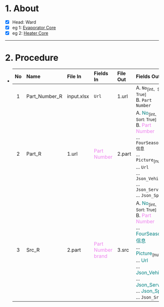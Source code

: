 # 1. About

- [x] Head: Ward
- [x] eg 1: [Evaporator Core](https://www.4s.com/en/ecatalog?part=Evaporator%20Core&type=p&search=s)
- [x] eg 2: [Heater Core](https://www.4s.com/en/ecatalog?part=Heater%20Core&type=p&search=s)

- - -

# 2. Procedure

- |No|Name|File In|Fields In|File Out|Fields Out|
  |:-:|:-|:-|:-|:-|:-|
  |1|Part_Number_R|input.xlsx|`Url`|1.url|A. `No`<sub>[int、Sort: True]</sub><br />B. `Part Number`|
  |2|Part_R|1.url|<span style="color: violet;">Part Number</span>|2.part|A. <span style="color: teal;">No</span><sub>[int、Sort: True]</sub><br />B. <span style="color: violet;">Part Number</span><br />... `FourSeasons信息`<br />... `Picture`<sub>[null]</sub><br />... `Url`<br />... `Json_Vehicle`<br />... `Json_Service`<br />... `Json_Spec`|
  |3|Src_R|2.part|<span style="color: violet;">Part Number</span><br /><span style="color: violet;">brand</span>|3.src|A. <span style="color: teal;">No</span><sub>[int、Sort: True]</sub><br />B. <span style="color: violet;">Part Number</span><br />... <span style="color: teal;">FourSeasons信息</span><br />... <span style="color: teal;">Picture</span><sub>[null]</sub><br />... <span style="color: teal;">Url</span><br />... <span style="color: teal;">Json_Vehicle</span><br />... <span style="color: teal;">Json_Service</span><br />... <span style="color: teal;">Json_Spec</span><br />... `Json_Src`|
